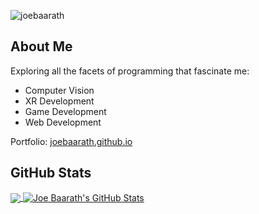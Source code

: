 ![joebaarath](https://github.com/joebaarath/JoeBaarath/assets/29447484/f04b6045-3846-4ea9-8a38-621c4f6f5238)

## About Me
Exploring all the facets of programming that fascinate me: 
<ul>
  <li>Computer Vision</li>
  <li>XR Development</li>
  <li>Game Development</li>
  <li>Web Development</li>
</ul>

Portfolio: [joebaarath.github.io ](https://joebaarath.github.io)

## GitHub Stats

<a href="https://github.com/joebaarath/joebaarath">
  <img align="center" src="https://github-readme-stats.vercel.app/api/top-langs/?username=joebaarath&hide=shaderlab,tex&title_color=ffffff&text_color=c9cacc&icon_color=2bbc8a&bg_color=1d1f21&langs_count=3" />
</a>
<a href="https://github.com/joebaarath/joebaarath">
  <img align="center" src="https://github-readme-stats.vercel.app/api?username=joebaarath&show_icons=true&line_height=27&count_private=true&title_color=ffffff&text_color=c9cacc&icon_color=2bbc8a&bg_color=1d1f21" alt="Joe Baarath's GitHub Stats" />
</a>

<!--
**joebaarath/JoeBaarath** is a ✨ _special_ ✨ repository because its `README.md` (this file) appears on your GitHub profile.

Here are some ideas to get you started:

- 🔭 I’m currently working on ...
- 🌱 I’m currently learning ...
- 👯 I’m looking to collaborate on ...
- 🤔 I’m looking for help with ...
- 💬 Ask me about ...
- 📫 How to reach me: ...
- 😄 Pronouns: ...
- ⚡ Fun fact: ...
-->
